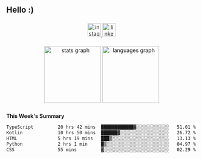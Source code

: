 <h2 align="left">Hello :)</h2>

###

<div align="center">
  <a href="https://www.instagram.com/sebi.klaus/" target="_blank">
    <img src="https://img.shields.io/static/v1?message=Instagram&logo=instagram&label=&color=E4405F&logoColor=white&labelColor=&style=for-the-badge" height="35" alt="instagram logo"  />
  </a>
  <a href="https://www.linkedin.com/in/sebastian-klaus-3aa64720b/" target="_blank">
    <img src="https://img.shields.io/static/v1?message=LinkedIn&logo=linkedin&label=&color=0077B5&logoColor=white&labelColor=&style=for-the-badge" height="35" alt="linkedin logo"  />
  </a>
</div>

###

<div align="center">
  <img src="https://github-readme-stats.vercel.app/api?username=IYourSunshineI&hide_title=false&hide_rank=false&show_icons=true&include_all_commits=true&count_private=true&disable_animations=false&theme=dracula&locale=en&hide_border=false&order=1" height="150" alt="stats graph"  />
  <img src="https://github-readme-stats.vercel.app/api/top-langs?username=IYourSunshineI&locale=en&hide_title=false&layout=compact&card_width=320&langs_count=5&theme=dracula&hide_border=false&order=2" height="150" alt="languages graph"  />
</div>

###

**This Week's Summary**
<!--START_SECTION:waka-->

```txt
TypeScript         20 hrs 42 mins  ████████████▓░░░░░░░░░░░░   51.01 %
Kotlin             10 hrs 50 mins  ██████▓░░░░░░░░░░░░░░░░░░   26.72 %
HTML               5 hrs 19 mins   ███▒░░░░░░░░░░░░░░░░░░░░░   13.13 %
Python             2 hrs 1 min     █▒░░░░░░░░░░░░░░░░░░░░░░░   04.97 %
CSS                55 mins         ▓░░░░░░░░░░░░░░░░░░░░░░░░   02.29 %
```

<!--END_SECTION:waka-->
